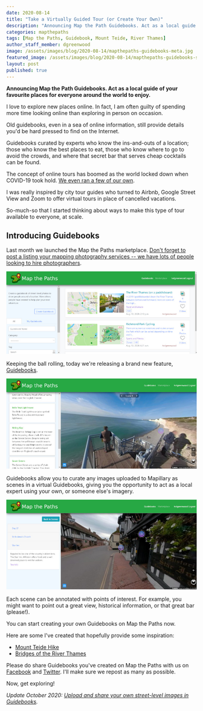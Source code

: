 ```yaml
---
date: 2020-08-14
title: "Take a Virtually Guided Tour (or Create Your Own)"
description: "Announcing Map the Path Guidebooks. Act as a local guide of your favourite places for everyone around the world to enjoy."
categories: mapthepaths
tags: [Map the Paths, Guidebook, Mount Teide, River Thames]
author_staff_member: dgreenwood
image: /assets/images/blog/2020-08-14/mapthepaths-guidebooks-meta.jpg
featured_image: /assets/images/blog/2020-08-14/mapthepaths-guidebooks-sm.jpg
layout: post
published: true
---
```


**Announcing Map the Path Guidebooks. Act as a local guide of your favourite places for everyone around the world to enjoy.**

I love to explore new places online. In fact, I am often guilty of spending more time looking online than exploring in person on occasion.

Old guidebooks, even in a sea of online information, still provide details you'd be hard pressed to find on the Internet.

Guidebooks curated by experts who know the ins-and-outs of a location; those who know the best places to eat, those who know where to go to avoid the crowds, and where that secret bar that serves cheap cocktails can be found.

The concept of online tours has boomed as the world locked down when COVID-19 took hold. [We even ran a few of our own](/blog/2020/virtual-tours-guided-by-local-experts).

I was really inspired by city tour guides who turned to Airbnb, Google Street View and Zoom to offer virtual tours in place of cancelled vacations.

So-much-so that I started thinking about ways to make this type of tour available to everyone, at scale.

## Introducing Guidebooks

Last month we launched the Map the Paths marketplace. [Don't forget to post a listing your mapping photography services -- we have lots of people looking to hire photographers](/blog/2020/map-the-paths-marketplace).

<img class="img-fluid" src="/assets/images/blog/2020-08-14/mapthepaths-guidebooks-list.jpg" alt="Guidebook list" title="Guidebook list" />

Keeping the ball rolling, today we're releasing a brand new feature, [Guidebooks](https://www.mapthepaths.com/guidebook/list/).

<img class="img-fluid" src="/assets/images/blog/2020-08-14/mapthepaths-guidebooks-sm.jpg" alt="Guidebook scenes" title="Guidebook scenes" />

Guidebooks allow you to curate any images uploaded to Mapillary as scenes in a virtual Guidebooks, giving you the opportunity to act as a local expert using your own, or someone else's imagery.

<img class="img-fluid" src="/assets/images/blog/2020-08-14/mapthepaths-points-of-interest.jpg" alt="Guidebook points of interest" title="Guidebook points of interest" />

Each scene can be annotated with points of interest. For example, you might want to point out a great view, historical information, or that great bar (please!).

You can start creating your own Guidebooks on Map the Paths now.

Here are some I've created that hopefully provide some inspiration:

* [Mount Teide Hike](https://www.mapthepaths.com/guidebook/860e52a3-6935-4fb8-8ba0-6360c0e80fa2/detail/)
* [Bridges of the River Thames](https://www.mapthepaths.com/guidebook/26016af4-1a00-4073-9f45-940cf95ea24f/detail/)

Please do share Guidebooks you've created on Map the Paths with us on [Facebook](https://www.facebook.com/trekview/) and [Twitter](https://twitter.com/trekview). I'll make sure we repost as many as possible.

Now, get exploring!

_Update October 2020: [Upload and share your own street-level images in Guidebooks](/blog/2020/map-the-paths-mapillary-import)._